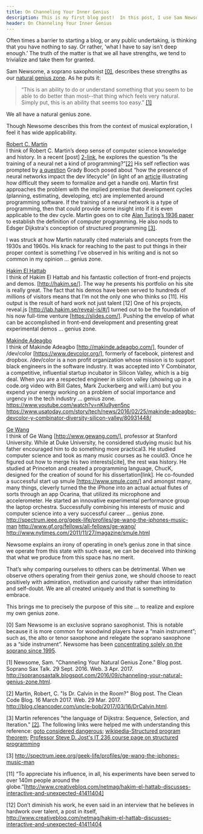 ```yaml
---
title: On Channeling Your Inner Genius
description: This is my first blog post!  In this post, I use Sam Newsome's concept of one's "Inner Genius" to facilitate motivation for this blog and give praise for various "inner geniuses" I have observed.  Hopefully this will encourage others and myself in the process.
header: On Channeling Your Inner Genius
---
```


Often times a barrier to starting a blog, or any public undertaking, is thinking that you have nothing to say.  Or rather, ‘what I have to say isn’t deep enough.’  The truth of the matter is that we all have strengths, we tend to trivialize and take them for granted.

Sam Newsome, a soprano saxophonist [[0]](#0-note), describes these strengths as our [natural genius zone][1-link].  As he puts it:

> “This is an ability to do or understand something that you seem to be able to do better than most--that thing which feels very natural. Simply put, this is an ability that seems too easy.” [[1]](#1-citation)

We all have a natural genius zone.

Though Newsome describes this from the context of musical exploration, I feel it has wide applicability.  

[Robert C. Martin](http://blog.cleancoder.com/)  
I think of Robert C. Martin’s deep sense of computer science knowledge and history.  In a recent [post] [2-link], he explores the question “Is the training of a neural net a kind of programming?”[[2]](#2-citation)  His self reflection was prompted by [a question][2-link-booch] Grady Booch posed about “how the presence of neural networks impact the dev lifecycle” (in light of an [article][2-link-article] illustrating how difficult they seem to formalize and get a handle on).  Martin first approaches the problem with the implied premise that development cycles (planning, estimating, developing, etc) are implemented around programming software.  If the training of a neural network is a type of programming, then that could provide some insight into if it is even applicable to the dev cycle.  Martin goes on to cite [Alan Turing’s 1936 paper][2-link-turing] to establish the definition of computer programming.  He also nods to Edsger Dijkstra's conception of structured programming [[3]](#3-note).   

I was struck at how Martin naturally cited materials and concepts from the 1930s and 1960s.  His knack for reaching to the past to put things in their proper context is something I’ve observed in his writing and is not so common in my opinion … genius zone.


[Hakim El Hattab](http://hakim.se/)  
I think of Hakim El Hattab and his fantastic collection of front-end projects and demos.  [http://hakim.se/].  The way he presents his portfolio on his site is really great.  The fact that his demos have been served to hundreds of millions of visitors means that I’m not the only one who thinks so [11].  His output is the result of hard work not just talent [12] One of his projects, reveal.js [http://lab.hakim.se/reveal-js/#/] turned out to be the foundation of his now full-time venture [https://slides.com/].  Pushing the envelop of what can be accomplished in front-end development and presenting great experimental demos … genius zone.
  
  
[Makinde Adeagbo](http://makinde.adeagbo.com/)  
I think of Makinde Adeagbo​ [http://makinde.adeagbo.com/], founder of /dev/color [https://www.devcolor.org/], formerly of facebook, pinterest and dropbox.  /dev/color is a non profit organization whose mission is to support black engineers in the software industry.  It was accepted into Y Combinator, a competitive, influential startup incubator in Silicon Valley, which is a big deal.  When you are a respected engineer in silicon valley (showing up in a code.org video with Bill Gates, Mark Zuckerberg and will.i.am) but you expend your energy working on a problem of social importance and urgency in the tech industry … genius zone.
https://www.youtube.com/watch?v=nKIu9yen5nc
https://www.usatoday.com/story/tech/news/2016/02/25/makinde-adeagbo-devcolor-y-combinator-diversity-silicon-valley/80931448/
  
  
[Ge Wang](http://www.gewang.com/)  
I think of Ge Wang [http://www.gewang.com/], professor at Stanford University.  While at Duke University, he considered studying music but his father encouraged him to do something more practical3.  He studied computer science and took as many music courses as he could3.  Once he figured out how to merge his two interests[cite], the rest was history. He studied at Princeton and created a programming language, ChucK, designed for the creation of sound for his dissertation[link].  He co-founded a successful start up smule [https://www.smule.com/] and amongst many, many things, cleverly turned the the iPhone into an actual actual flutes of sorts through an app Ocarina, that utilized its microphone and accelerometer.  He started an innovative experimental performance group the laptop orchestra.  Successfully combining his interests of music and computer science into a very successful career … genius zone.
http://spectrum.ieee.org/geek-life/profiles/ge-wang-the-iphones-music-man
http://www.gf.org/fellows/all-fellows/ge-wang/
http://www.nytimes.com/2011/11/27/magazine/smule.html
  
  
Newsome explains an irony of operating in one’s genius zone in that since we operate from this state with such ease, we can be deceived into thinking that what we produce from this space has no merit.  

That’s why comparing ourselves to others can be detrimental.  When we observe others operating from their genius zone, we should choose to react positively with admiration,  motivation and curiosity rather than intimidation and self-doubt.  We are all created uniquely and that is something to embrace.

This brings me to precisely the purpose of this site … to realize and explore my own genius zone.
  
  
  
  
[<a name="0-note">0</a>] Sam Newsome is an exclusive soprano saxophonist.  This is notable because it is more common for woodwind players have a “main instrument”; such as, the alto or tenor saxophone and relegate the soprano saxophone as a “side instrument”.  Newsome has been [concentrating solely on the soprano since 1995](https://en.wikipedia.org/wiki/Sam_Newsome).

[1-link]: http://sopranosaxtalk.blogspot.com/2016/09/channeling-your-natural-genius-zone.html
[<a name="1-citation">1</a>] Newsome, Sam. "Channeling Your Natural Genius Zone." Blog post. Soprano Sax Talk. 29 Sept. 2016. Web. 3 Apr. 2017. <http://sopranosaxtalk.blogspot.com/2016/09/channeling-your-natural-genius-zone.html>. 

[2-link]: http://blog.cleancoder.com/uncle-bob/2017/03/16/DrCalvin.html  
[2-link-booch]: http://blog.cleancoder.com/assets/DrCalvin/boochtweet.jpg
[2-link-article]: https://theoutline.com/post/1228/when-machines-go-rogue
[2-link-turing]: https://www.cs.virginia.edu/~robins/Turing_Paper_1936.pdf
[<a name="2-citation">2</a>] Martin, Robert, C. "Is Dr. Calvin in the Room?" Blog post. The Clean Code Blog. 16 March 2017. Web. 29 Mar. 2017. <http://blog.cleancoder.com/uncle-bob/2017/03/16/DrCalvin.html>. 

[<a name="3-note">3</a>] Martin references "the language of Dijkstra: Sequence, Selection, and Iteration." [[2]](#2-citation). The following links were helped me with understanding this reference: [goto considered dangerous](http://www.cs.utexas.edu/users/EWD/transcriptions/EWD02xx/EWD215.html); [wikipedia-Structured program theorem](https://en.wikipedia.org/wiki/Structured_program_theorem#Implications_and_refinements); [Professor Steve D. Jost's IT 236 course page on structured programming](http://condor.depaul.edu/sjost/it236/documents/structured.htm)

[3] http://spectrum.ieee.org/geek-life/profiles/ge-wang-the-iphones-music-man

[11] “To appreciate his influence, in all, his experiments have been served to over 140m people around the globe.”[http://www.creativebloq.com/netmag/hakim-el-hattab-discusses-interactive-and-unexpected-41411404]

[12] Don’t diminish his work, he even said in an interview that he believes in hardwork over talent, a post in itself, http://www.creativebloq.com/netmag/hakim-el-hattab-discusses-interactive-and-unexpected-41411404
